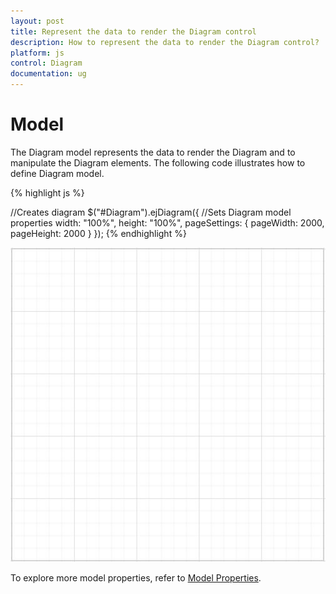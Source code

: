 ```yaml
---
layout: post
title: Represent the data to render the Diagram control
description: How to represent the data to render the Diagram control?
platform: js
control: Diagram
documentation: ug
---
```


# Model

The Diagram model represents the data to render the Diagram and to manipulate the Diagram elements. The following code illustrates how to define Diagram model.

{% highlight js %}

//Creates diagram
$("#Diagram").ejDiagram({
	//Sets Diagram model properties
	width: "100%",
	height: "100%",
	pageSettings: {
		pageWidth: 2000,
		pageHeight: 2000
	}
});
{% endhighlight %}

![](/js/Diagram/Model_images/Model_img1.png)

To explore more model properties, refer to [Model Properties](/js/api/ejdiagram#members "Model Properties").